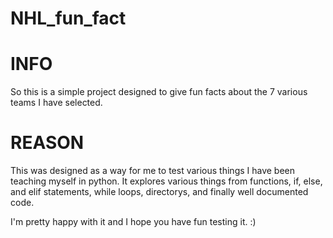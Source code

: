 # NHL_fun_fact
# INFO 
So this is a simple project designed to give fun facts about the 7 various teams I have selected.
# REASON
This was designed as a way for me to test various things I have been teaching myself in python.
It explores various things from functions, if, else, and elif statements, while loops, directorys, and finally well documented code.

I'm pretty happy with it and I hope you have fun testing it. :)
